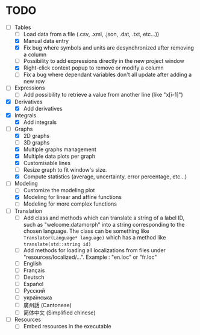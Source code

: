 # TODO

 - [ ] Tables
	- [ ] Load data from a file (.csv, .xml, .json, .dat, .txt, etc...))
	- [x] Manual data entry
	- [x] Fix bug where symbols and units are desynchronized after removing a column
	- [ ] Possibility to add expressions directly in the new project window
	- [x] Right-click context popup to remove or modify a column
	- [ ] Fix a bug where dependant variables don't all update after adding a new row

- [ ] Expressions
	- [ ] Add possibility to retrieve a value from another line (like "x[i-1]")

- [x] Derivatives
	- [x] Add derivatives
	
- [x] Integrals
	- [x] Add integrals

- [ ] Graphs
	- [x] 2D graphs
	- [ ] 3D graphs
	- [x] Multiple graphs management
	- [x] Multiple data plots per graph
	- [x] Customisable lines
	- [ ] Resize graph to fit window's size.
	- [x] Compute statistics (average, uncertainty, error percentage, etc...)

- [ ] Modeling
	- [ ] Customize the modeling plot
	- [x] Modeling for linear and affine functions
	- [ ] Modeling for more complex functions

- [ ] Translation
	- [ ] Add class and methods which can translate a string of a label ID, such as "welcome.datamorph" into a string corresponding to the chosen language. The class can be something like `Translator(Language* language)` which has a method like `translate(std::string id)`
	- [ ] Add methods for loading all localizations from files under "resources/localized/...". Example : "en.loc" or "fr.loc"
	- [ ] English
	- [ ] Français
	- [ ] Deutsch
	- [ ] Español
	- [ ] Русский
	- [ ] українська
	- [ ] 廣州話 (Cantonese)
	- [ ] 简体中文 (Simplified chinese)

- [ ] Resources
	- [	] Embed resources in the executable
